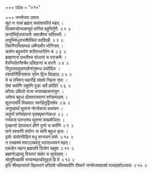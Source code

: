 +++
title = "०१५"

+++
जनमेजय उवाच  
श्रुतं नः परमं ब्रह्मन् स्ववंशचरितं महत् ।  
दिव्यमन्योन्यसम्भूतं मानितं बहुभिर्गुणैः ॥ १ ॥  
छन्दोभिर्वृत्तसंजातैः समासैश्च सविस्तरैः ।  
लघुभिर्मधुराभाषैर्ग्रथितं पदविग्रहैः ॥ २ ॥  
त्रिवर्गेणाभिसम्पन्नं धर्मेणार्थेन भोगिनाम् ।  
कामेन बहुरूपेण शरीरान्तर्गतेन च ॥ ३ ॥  
ब्राह्मणानां प्रभावैश्च योधानां च पराक्रमैः ।  
वैरनिर्यातनैश्चैव प्रतिज्ञानां च पारगैः ॥ ४ ॥  
रिपुस्तवसुसम्पन्नैर्नानुबन्धः प्रचोदितः ।  
वंशयोर्निर्विनाशाय नृपेण द्विज विग्रहात् ॥ ५ ॥  
ये च तस्मिन् महारौद्रे संग्रामे निहता नृपाः ।  
तेषां सर्वाणि राष्ट्राणि पुत्राः सर्वे प्रपेदिरे ॥ ६ ॥  
कौरवः प्रथितो राजा भगवच्छासनानुगः ।  
धर्मश्च बहुधा प्रोक्तस्त्रयाणां वर्णसम्पदाम् ।  
शूराणामपि विख्यातः स्वर्गहेतुर्द्विजर्षभ ॥ ७ ॥  
अनुग्रहार्थं भूतानां नोत्सेकाय कथंचन ।  
चतुर्णां वर्णसंज्ञानां पृयक्पृथगनेकधा ॥ ८ ।  
गर्भवासं पतन्तश्च भूतानां सम्प्रबोधिताः ।  
पृच्छन्तो देवसंचारं क्षीणे पुण्ये च कर्मणि ॥ ९ ॥  
दाने यश्चापि संयोगः स चापि बहुधा कृतः ।  
द्वयोः संयोगविहितं मधु वाग्वचनं तयोः ॥ १० ॥  
न तच्छक्यं मयाऽऽख्यातुं भारताध्ययनं महत्।  
एकाहेन महान् ब्रह्मन्नपि दिव्येन चक्षुषा ॥ ११ ॥  
ब्रह्मणोऽह्नस्तु विस्तारं संक्षेपं च सुसंग्रहम् ।  
श्रोतुमिच्छामि भगवन्महत्कौतूहलं हि मे ॥ १२ ॥  
इति श्रीमहाभारते खिलभागे हरिवंशे भविष्यपर्वणि पौष्करे जनमेजयवाक्ये पञ्चदशोऽध्यायः ॥ १५ ॥
